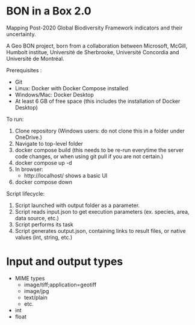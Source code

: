 # BON in a Box 2.0

Mapping Post-2020 Global Biodiversity Framework indicators and their uncertainty.

A Geo BON project, born from a collaboration between Microsoft, McGill, Humbolt institue, Université de Sherbrooke, Université Concordia and Université de Montréal.

Prerequisites : 
 - Git
 - Linux: Docker with Docker Compose installed
 - Windows/Mac: Docker Desktop
 - At least 6 GB of free space (this includes the installation of Docker Desktop)

To run:
1. Clone repository (Windows users: do not clone this in a folder under OneDrive.)
2. Navigate to top-level folder
3. docker compose build (this needs to be re-run everytime the server code changes, or when using git pull if you are not certain.)
4. docker compose up -d
5. In browser:
    - http://localhost/ shows a basic UI
6. docker compose down

Script lifecycle:
1. Script launched with output folder as a parameter.
2. Script reads input.json to get execution parameters (ex. species, area, data source, etc.)
3. Script performs its task
4. Script generates output.json, containing links to result files, or native values (int, string, etc.)

# Input and output types
- MIME types
  - image/tiff;application=geotiff
  - image/jpg
  - text/plain
  - etc.
- int
- float